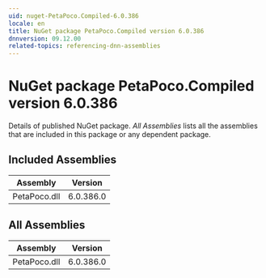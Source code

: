 ```yaml
---
uid: nuget-PetaPoco.Compiled-6.0.386
locale: en
title: NuGet package PetaPoco.Compiled version 6.0.386
dnnversion: 09.12.00
related-topics: referencing-dnn-assemblies
---
```


# NuGet package PetaPoco.Compiled version 6.0.386
Details of published NuGet package.
*All Assemblies* lists all the assemblies that are included in this package or any dependent package.

## Included Assemblies

|Assembly|Version|
|---|---|
|PetaPoco.dll|6.0.386.0|

## All Assemblies

|Assembly|Version|
|---|---|
|PetaPoco.dll|6.0.386.0|

